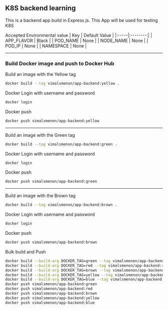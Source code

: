 ## K8S backend learning

This is a backend app build in Express js. This App will be used for testing K8S

Accepted Environmental value
| Key |  Default Value  |
|:-----|:--------:|
| APP_FLAVOR   |  Black  |
| POD_NAME   |  None  |
| NODE_NAME   |  None  |
| POD_IP   |  None  |
| NAMESPACE | None |

---
### Build Docker image and push to Docker Hub
Build an image with the Yellow tag
```bash
docker build --tag vimalsmenon/app-backend:yellow .
```
Docker Login with username and password
```bash
docker login
```
Docker push
```bash
docker push vimalsmenon/app-backend:yellow
```
---
Build an image with the Green tag
```bash
docker build --tag vimalsmenon/app-backend:green .
```
Docker Login with username and password
```bash
docker login
```
Docker push
```bash
docker push vimalsmenon/app-backend:green
```
---
Build an image with the Brown tag
```bash
docker build --tag vimalsmenon/app-backend:brown .
```
Docker Login with username and password
```bash
docker login
```
Docker push
```bash
docker push vimalsmenon/app-backend:brown
```

Bulk build and Push
```bash
docker build --build-arg DOCKER_TAG=green --tag vimalsmenon/app-backend:green .
docker build --build-arg DOCKER_TAG=red --tag vimalsmenon/app-backend:red .
docker build --build-arg DOCKER_TAG=brown --tag vimalsmenon/app-backend:brown .
docker build --build-arg DOCKER_TAG=yellow --tag vimalsmenon/app-backend:yellow .
docker build --build-arg DOCKER_TAG=blue --tag vimalsmenon/app-backend:blue .
docker push vimalsmenon/app-backend:green
docker push vimalsmenon/app-backend:red
docker push vimalsmenon/app-backend:brown
docker push vimalsmenon/app-backend:yellow
docker push vimalsmenon/app-backend:blue
```